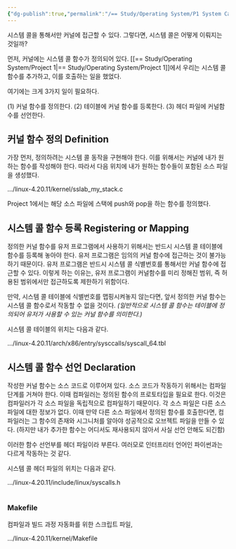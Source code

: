 ```yaml
---
{"dg-publish":true,"permalink":"/== Study/Operating System/P1 System Call 함수 정의하기/","created":"2024-11-13T21:22:22.000+09:00","updated":"2025-04-20T16:30:52.286+09:00"}
---
```


시스템 콜을 통해서만 커널에 접근할 수 있다.
그렇다면, 시스템 콜은 어떻게 이뤄지는 것일까?

먼저, 커널에는 시스템 콜 함수가 정의되어 있다.
[[== Study/Operating System/Project 1\|== Study/Operating System/Project 1]]에서 우리는 시스템 콜 함수를 추가하고, 이를 호출하는 일을 했었다.

여기에는 크게 3가지 일이 필요하다.

(1) 커널 함수를 정의한다.
(2) 테이블에 커널 함수를 등록한다.
(3) 헤더 파일에 커널함수를 선언한다.

## 커널 함수 정의 Definition

가장 먼저, 정의하려는 시스템 콜 동작을 구현해야 한다.
이를 위해서는 커널에 내가 원하는 함수를 작성해야 한다.
따라서 다음 위치에 내가 원하는 함수들이 포함된 소스 파일을 생성했다.

.../linux-4.20.11/kernel/sslab_my_stack.c

Project 1에서는 해당 소스 파일에 스택에 push와 pop을 하는 함수를 정의했다.

## 시스템 콜 함수 등록 Registering or Mapping

정의한 커널 함수를 유저 프로그램에서 사용하기 위해서는 반드시 시스템 콜 테이블에 함수를 등록해 놓아야 한다. 유저 프로그램은 임의의 커널 함수에 접근하는 것이 불가능하기 때문이다. 유저 프로그램은 반드시 시스템 콜 식별번호를 통해서만 커널 함수에 접근할 수 있다. 이렇게 하는 이유는, 유저 프로그램이 커널함수를 미리 정해진 범위, 즉 허용된 범위에서만 접근하도록 제한하기 위함이다.

만약, 시스템 콜 테이블에 식별번호를 맵핑시켜놓지 않는다면, 앞서 정의한 커널 함수는 시스템 콜 함수로서 작동할 수 없을 것이다. *(일반적으로 시스템 콜 함수는 테이블에 정의되어 유저가 사용할 수 있는 커널 함수를 의미한다.)*

시스템 콜 테이블의 위치는 다음과 같다.

.../linux-4.20.11/arch/x86/entry/sysccalls/syscall_64.tbl

## 시스템 콜 함수 선언 Declaration

작성한 커널 함수는 소스 코드로 이루어져 있다. 소스 코드가 작동하기 위해서는 컴파일 단계를 거쳐야 한다. 이때 컴파일러는 정의된 함수의 프로토타입을 필요로 한다. 이것은 컴파일러가 각 소스 파일을 독립적으로 컴파일하기 때문이다.
각 소스 파일은 다른 소스 파일에 대한 정보가 없다. 이때 만약 다른 소스 파일에서 정의된 함수를 호출한다면, 컴파일러는 그 함수의 존재와 시그니처를 알아야 성공적으로 오브젝트 파일을 만들 수 있다. (하지만 내가 추가한 함수는 어디서도 재사용되지 않아서 사실 선언 안해도 되긴함)

이러한 함수 선언부를 헤더 파일이라 부른다. 여러모로 인터프리터 언어인 파이썬과는 다르게 작동하는 것 같다.

시스템 콜 헤더 파일의 위치는 다음과 같다.

.../linux-4.20.11/include/linux/syscalls.h

#

### Makefile

컴파일과 빌드 과정 자동화를 위한 스크립트 파일,

.../linux-4.20.11/kernel/Makefile